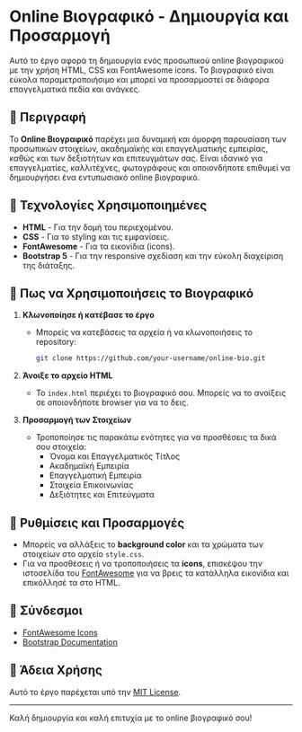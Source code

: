 # Online Βιογραφικό - Δημιουργία και Προσαρμογή

Αυτό το έργο αφορά τη δημιουργία ενός προσωπικού online βιογραφικού με την χρήση HTML, CSS και FontAwesome icons. Το βιογραφικό είναι εύκολα παραμετροποιήσιμο και μπορεί να προσαρμοστεί σε διάφορα επαγγελματικά πεδία και ανάγκες.

## 📌 Περιγραφή

Το **Online Βιογραφικό** παρέχει μια δυναμική και όμορφη παρουσίαση των προσωπικών στοιχείων, ακαδημαϊκής και επαγγελματικής εμπειρίας, καθώς και των δεξιοτήτων και επιτευγμάτων σας. Είναι ιδανικό για επαγγελματίες, καλλιτέχνες, φωτογράφους και οποιονδήποτε επιθυμεί να δημιουργήσει ένα εντυπωσιακό online βιογραφικό.

## 🚀 Τεχνολογίες Χρησιμοποιημένες

- **HTML** - Για την δομή του περιεχομένου.
- **CSS** - Για το styling και τις εμφανίσεις.
- **FontAwesome** - Για τα εικονίδια (icons).
- **Bootstrap 5** - Για την responsive σχεδίαση και την εύκολη διαχείριση της διάταξης.

## 🧰 Πως να Χρησιμοποιήσεις το Βιογραφικό

1. **Κλωνοποίησε ή κατέβασε το έργο**
   - Μπορείς να κατεβάσεις τα αρχεία ή να κλωνοποιήσεις το repository:
     ```bash
     git clone https://github.com/your-username/online-bio.git
     ```

2. **Άνοιξε το αρχείο HTML**
   - Το `index.html` περιέχει το βιογραφικό σου. Μπορείς να το ανοίξεις σε οποιονδήποτε browser για να το δεις.

3. **Προσαρμογή των Στοιχείων**
   - Τροποποίησε τις παρακάτω ενότητες για να προσθέσεις τα δικά σου στοιχεία:
     - Όνομα και Επαγγελματικός Τίτλος
     - Ακαδημαϊκή Εμπειρία
     - Επαγγελματική Εμπειρία
     - Στοιχεία Επικοινωνίας
     - Δεξιότητες και Επιτεύγματα

## 🔧 Ρυθμίσεις και Προσαρμογές

- Μπορείς να αλλάξεις το **background color** και τα χρώματα των στοιχείων στο αρχείο `style.css`.
- Για να προσθέσεις ή να τροποποιήσεις τα **icons**, επισκέψου την ιστοσελίδα του [FontAwesome](https://fontawesome.com/) για να βρεις τα κατάλληλα εικονίδια και επικόλλησέ τα στο HTML.

## 🔗 Σύνδεσμοι

- [FontAwesome Icons](https://fontawesome.com/)
- [Bootstrap Documentation](https://getbootstrap.com/docs/5.3/getting-started/introduction/)

## 📝 Άδεια Χρήσης

Αυτό το έργο παρέχεται υπό την [MIT License](LICENSE).

---

Καλή δημιουργία και καλή επιτυχία με το online βιογραφικό σου!
